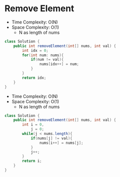 # Remove Element

- Time Complexity: O(N)
- Space Complexity: O(1)
  - N as length of nums

```java
class Solution {
    public int removeElement(int[] nums, int val) {
        int idx = 0;
        for(int num: nums){
            if(num != val){
                nums[idx++] = num;
            }
        }
        return idx;
    }
}
```

- Time Complexity: O(N)
- Space Complexity: O(1)
  - N as length of nums

```java
class Solution {
    public int removeElement(int[] nums, int val) {
        int i = 0,
            j = 0;
        while(j < nums.length){
            if(nums[j] != val){
                nums[i++] = nums[j];
            }
            j++;
        }
        return i;
    }
}
```
